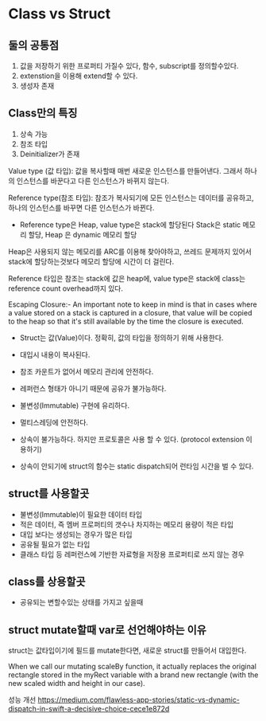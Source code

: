 Class vs Struct
===

둘의 공통점
---
1) 값을 저장하기 위한 프로퍼티 가질수 있다, 함수, subscript를 정의할수있다.
2) extenstion을 이용해 extend할 수 있다.
3) 생성자 존재

Class만의 특징
---
1) 상속 가능
2) 참조 타입
3) Deinitializer가 존재

Value type (값 타입): 값을 복사할때 매번 새로운 인스턴스를 만들어낸다. 그래서 하나의 인스턴스를 바꾼다고 다른 인스턴스가 바뀌지 않는다.

Reference type(참조 타입): 참조가 복사되기에 모든 인스턴스는 데이터를 공유하고, 하나의 인스턴스를 바꾸면 다른 인스턴스가 바뀐다.

* Reference type은 Heap, value type은 stack에 할당된다
Stack은 static 메모리 할당, Heap 은 dynamic 메모리 할당

Heap은 사용되지 않는 메모리를 ARC를 이용해 찾아야하고, 쓰레드 문제까지 있어서 stack에 할당하는것보다 메모리 할당에 시간이 더 걸린다.

Reference 타입은 참조는 stack에 값은 heap에, value type은 stack에
class는 reference count overhead까지 있다.

 Escaping Closure:- An important note to keep in mind is that in cases where a value stored on a stack is captured in a closure, that value will be copied to the heap so that it's still available by the time the closure is executed.

* Struct는 값(Value)이다. 정확히, 값의 타입을 정의하기 위해 사용한다.

* 대입시 내용이 복사된다.

* 참조 카운트가 없어서 메모리 관리에 안전하다.

* 레퍼런스 형태가 아니기 때문에 공유가 불가능하다.

* 불변성(Immutable) 구현에 유리하다.

* 멀티스레딩에 안전하다.

* 상속이 불가능하다. 하지만 프로토콜은 사용 할 수 있다. (protocol extension 이용하기)

* 상속이 안되기에 struct의 함수는 static dispatch되어 런타임 시간을 벌 수 있다.

struct를 사용할곳
---
* 불변성(Immutable)이 필요한 데이터 타입
* 적은 데이터, 즉 멤버 프로퍼티의 갯수나 차지하는 메모리 용량이 적은 타입
* 대입 보다는 생성되는 경우가 많은 타입
* 공유될 필요가 없는 타입
* 클래스 타입 등 레퍼런스에 기반한 자료형을 저장용 프로퍼티로 쓰지 않는 경우

class를 상용할곳
---
* 공유되는 변할수있는 상태를 가지고 싶을때

struct mutate할때 var로 선언해야하는 이유
---

struct는 값타입이기에 필드를 mutate한다면, 새로운 struct를 만들어서 대입한다.

When we call our mutating scaleBy function, it actually replaces the original rectangle stored in the myRect variable with a brand new rectangle (with the new scaled width and height in our case).


성능 개선
https://medium.com/flawless-app-stories/static-vs-dynamic-dispatch-in-swift-a-decisive-choice-cece1e872d